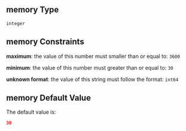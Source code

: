 ## memory Type

`integer`

## memory Constraints

**maximum**: the value of this number must smaller than or equal to: `3600`

**minimum**: the value of this number must greater than or equal to: `30`

**unknown format**: the value of this string must follow the format: `int64`

## memory Default Value

The default value is:

```json
30
```
